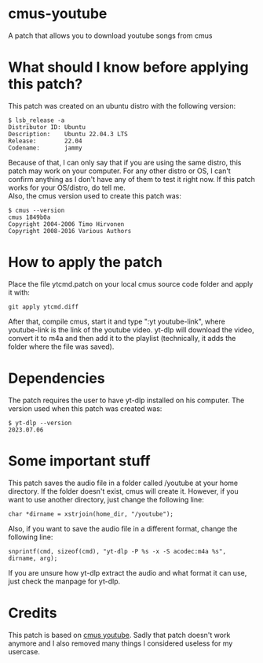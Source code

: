 # cmus-youtube
A patch that allows you to download youtube songs from cmus 

# What should I know before applying this patch?
This patch was created on an ubuntu distro with the following version: 

    $ lsb_release -a
    Distributor ID: Ubuntu
    Description:    Ubuntu 22.04.3 LTS
    Release:        22.04
    Codename:       jammy

Because of that, I can only say that if you are using the same distro, this patch may work on your computer. For any other distro or OS, I can't confirm anything as I don't have any of them to test it right now. If this patch works for your OS/distro, do tell me.  
Also, the cmus version used to create this patch was: 

    $ cmus --version
    cmus 1849b0a
    Copyright 2004-2006 Timo Hirvonen
    Copyright 2008-2016 Various Authors

# How to apply the patch
Place the file ytcmd.patch on your local cmus source code folder and apply it with: 

    git apply ytcmd.diff

After that, compile cmus, start it and type ":yt youtube-link", where youtube-link is the link of the youtube video. 
yt-dlp will download the video, convert it to m4a and then add it to the playlist (technically, it adds the folder where the file was saved). 

# Dependencies
The patch requires the user to have yt-dlp installed on his computer. The version used when this patch was created was: 

    $ yt-dlp --version
    2023.07.06

# Some important stuff
This patch saves the audio file in a folder called /youtube at your home directory. If the folder doesn't exist, cmus will create it. However, if you want to use another directory, just change the following line: 

    char *dirname = xstrjoin(home_dir, "/youtube");

Also, if you want to save the audio file in a different format, change the following line: 

    snprintf(cmd, sizeof(cmd), "yt-dlp -P %s -x -S acodec:m4a %s", dirname, arg);

If you are unsure how yt-dlp extract the audio and what format it can use, just check the manpage for yt-dlp.

# Credits
This patch is based on [cmus youtube](https://github.com/invicnaper/cmus-youtube). Sadly that patch doesn't work anymore and I also removed many things I considered useless for my usercase.
